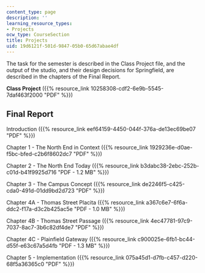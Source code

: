 ```yaml
---
content_type: page
description: ''
learning_resource_types:
- Projects
ocw_type: CourseSection
title: Projects
uid: 19d6121f-501d-9847-05b0-65d67abae4df
---
```


The task for the semester is described in the Class Project file, and the output of the studio, and their design decisions for Springfield, are described in the chapters of the Final Report.

**Class Project** ({{% resource_link 10258308-cdf2-6e9b-5545-7daf463f2000 "PDF" %}})

Final Report
------------

Introduction ({{% resource_link eef64159-4450-044f-376a-de13ec69be07 "PDF" %}})

Chapter 1 - The North End in Context ({{% resource_link 1929236e-d0ae-f5bc-bfed-c2b6f8602dc7 "PDF" %}})

Chapter 2 - The North End Today ({{% resource_link b3dabc38-2ebc-252b-c01d-b41f9925d716 "PDF - 1.2 MB" %}})

Chapter 3 - The Campus Concept ({{% resource_link de2246f5-c425-cda0-491d-01dd9bd2d723 "PDF" %}})

Chapter 4A - Thomas Street Placita ({{% resource_link a367c6e7-6f6a-ddc2-f17a-d3c2b425ac5e "PDF - 1.0 MB" %}})

Chapter 4B - Thomas Street Passage ({{% resource_link 4ec47781-97c9-7037-8ac7-3b6c82df4de7 "PDF" %}})

Chapter 4C - Plainfield Gateway ({{% resource_link c900025e-6fb1-bc44-d55f-e63c67a5d4fb "PDF - 1.3 MB" %}})

Chapter 5 - Implementation ({{% resource_link 075a45d1-d7fb-c457-d220-68f5a36365c0 "PDF" %}})